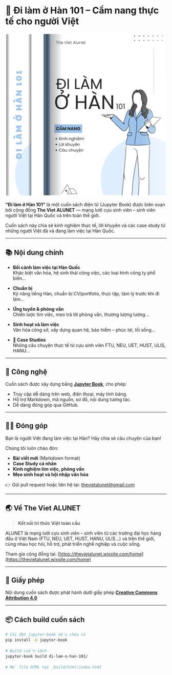 # 📘 Đi làm ở Hàn 101 – Cẩm nang thực tế cho người Việt

[![Jupyter Book](assets/img/home1-img.png)](assets/img/home1-img.png)

**“Đi làm ở Hàn 101”** là một cuốn sách điện tử (Jupyter Book) được biên soạn bởi cộng đồng **The Viet ALUNET** — mạng lưới cựu sinh viên – sinh viên người Việt tại Hàn Quốc và trên toàn thế giới.

Cuốn sách này chia sẻ kinh nghiệm thực tế, lời khuyên và các case study từ những người Việt đã và đang làm việc tại Hàn Quốc.

---

## 📚 Nội dung chính

- **Bối cảnh làm việc tại Hàn Quốc**  
  Khác biệt văn hóa, hệ sinh thái công việc, các loại hình công ty phổ biến...

- **Chuẩn bị**  
  Kỹ năng tiếng Hàn, chuẩn bị CV/portfolio, thực tập, tâm lý trước khi đi làm...

- **Ứng tuyển & phỏng vấn**  
  Chiến lược tìm việc, mẹo trả lời phỏng vấn, thương lượng lương...

- **Sinh hoạt và làm việc**  
  Văn hóa công sở, xây dựng quan hệ, bảo hiểm – phúc lợi, lối sống...

- **📌 Case Studies**  
  Những câu chuyện thực tế từ cựu sinh viên FTU, NEU, UET, HUST, ULIS, HANU...

---

## 🚀 Công nghệ

Cuốn sách được xây dựng bằng [**Jupyter Book**](https://jupyterbook.org/), cho phép:

- Truy cập dễ dàng trên web, điện thoại, máy tính bảng.
- Hỗ trợ Markdown, mã nguồn, sơ đồ, nội dung tương tác.
- Dễ dàng đóng góp qua GitHub.

---

## 🧑‍💻 Đóng góp

Bạn là người Việt đang làm việc tại Hàn? Hãy chia sẻ câu chuyện của bạn!

Chúng tôi luôn chào đón:
- **Bài viết mới** (Markdown format)
- **Case Study cá nhân**
- **Kinh nghiệm tìm việc, phỏng vấn**
- **Mẹo sinh hoạt và hội nhập văn hóa**

👉 Gửi pull request hoặc liên hệ tại: [thevietalunet@gmail.com](mailto:thevietalunet@gmail.com)

---

## 🌏 Về The Viet ALUNET

> **Kết nối tri thức Việt toàn cầu**

ALUNET là mạng lưới cựu sinh viên – sinh viên từ các trường đại học hàng đầu ở Việt Nam (FTU, NEU, UET, HUST, HANU, ULIS...) và trên thế giới, cùng nhau học hỏi, hỗ trợ, phát triển nghề nghiệp và cuộc sống.

Tham gia cộng đồng tại: [https://thevietalunet.wixsite.com/home](https://thevietalunet.wixsite.com/home)

---

## 📄 Giấy phép

Nội dung cuốn sách được phát hành dưới giấy phép [**Creative Commons Attribution 4.0**](https://creativecommons.org/licenses/by/4.0/)

---

## 📦 Cách build cuốn sách

```bash
# Cài đặt jupyter-book nếu chưa có
pip install -U jupyter-book

# Build cuốn sách
jupyter-book build di-lam-o-han-101/

# Mở file HTML tại _build/html/index.html
